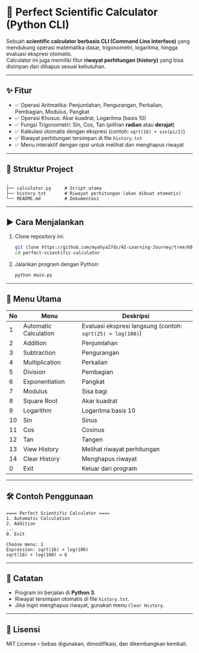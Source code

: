 # 🔢 Perfect Scientific Calculator (Python CLI)

Sebuah **scientific calculator berbasis CLI (Command Line Interface)** yang mendukung operasi matematika dasar, trigonometri, logaritma, hingga evaluasi ekspresi otomatis.  
Calculator ini juga memiliki fitur **riwayat perhitungan (history)** yang bisa disimpan dan dihapus sesuai kebutuhan.

---

## ✨ Fitur
- ✅ Operasi Aritmatika: Penjumlahan, Pengurangan, Perkalian, Pembagian, Modulus, Pangkat  
- ✅ Operasi Khusus: Akar kuadrat, Logaritma (basis 10)  
- ✅ Fungsi Trigonometri: Sin, Cos, Tan (pilihan **radian** atau **derajat**)  
- ✅ Kalkulasi otomatis dengan ekspresi (contoh: `sqrt(16) + sin(pi/2)`)  
- ✅ Riwayat perhitungan tersimpan di file `history.txt`  
- ✅ Menu interaktif dengan opsi untuk melihat dan menghapus riwayat  

---

## 📂 Struktur Project
```
.
├── calculator.py     # Script utama
├── history.txt       # Riwayat perhitungan (akan dibuat otomatis)
└── README.md         # Dokumentasi
```

---

## ▶️ Cara Menjalankan
1. Clone repository ini:
   ```bash
   git clone https://github.com/myahya27ds/AI-Learning-Journey/tree/6869458dcc4f8a0318ddc1930ae3ff0f9986c019/mini-projects/perfect-scientific-calculator
   cd perfect-scientific-calculator
   ```

2. Jalankan program dengan Python:
   ```bash
   python main.py
   ```

---

## 📖 Menu Utama
| No | Menu                   | Deskripsi |
|----|------------------------|-----------|
| 1  | Automatic Calculation  | Evaluasi ekspresi langsung (contoh: `sqrt(25) + log(100)`) |
| 2  | Addition               | Penjumlahan |
| 3  | Subtraction            | Pengurangan |
| 4  | Multiplication         | Perkalian |
| 5  | Division               | Pembagian |
| 6  | Exponentiation         | Pangkat |
| 7  | Modulus                | Sisa bagi |
| 8  | Square Root            | Akar kuadrat |
| 9  | Logarithm              | Logaritma basis 10 |
| 10 | Sin                    | Sinus |
| 11 | Cos                    | Cosinus |
| 12 | Tan                    | Tangen |
| 13 | View History           | Melihat riwayat perhitungan |
| 14 | Clear History          | Menghapus riwayat |
| 0  | Exit                   | Keluar dari program |

---

## 🛠 Contoh Penggunaan
```text
==== Perfect Scientific Calculator ====
1. Automatic Calculation
2. Addition
...
0. Exit

Choose menu: 1
Expression: sqrt(16) + log(100)
sqrt(16) + log(100) = 6
```

---

## 📝 Catatan
- Program ini berjalan di **Python 3**.
- Riwayat tersimpan otomatis di file `history.txt`.
- Jika ingin menghapus riwayat, gunakan menu `Clear History`.

---

## 📜 Lisensi
MIT License – bebas digunakan, dimodifikasi, dan dikembangkan kembali.
